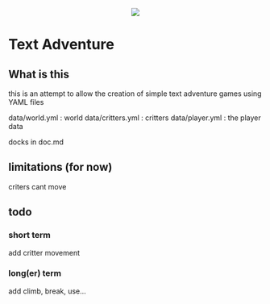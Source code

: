 <p align="center">
	<a href="https://discord.gg/aHvEARZ4FW">
    	<img src="https://img.shields.io/badge/discord-invite-blue">
	</a>
</p>

# Text Adventure

## What is this

this is an attempt to allow the creation of simple text adventure games using YAML files

data/world.yml : world
data/critters.yml : critters
data/player.yml : the player data

docks in doc.md

## limitations (for now)

criters cant move

## todo

### short term

add critter movement

### long(er) term

add climb, break, use...
